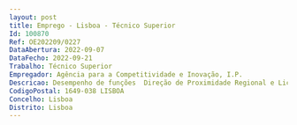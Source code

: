 ```yaml
--- 
layout: post
title: Emprego - Lisboa - Técnico Superior
Id: 100870
Ref: OE202209/0227
DataAbertura: 2022-09-07
DataFecho: 2022-09-21
Trabalho: Técnico Superior
Empregador: Agência para a Competitividade e Inovação, I.P.
Descricao: Desempenho de funções  Direção de Proximidade Regional e Licenciamento em Coimbra ou Lisboa, cujas competências estão descritas no número 17 da Deliberação n.º 486 2015, publicada no DR, 2.ª série, de 8 de abril. Descrição das funções   Apoio à conceção do projeto My IAPMEI (atendimento às empresas)  designadamente ao nível da definição, desenvolvimento e implementação das ferramentas de suporte  Apoio à gestão da informação e conhecimento, com foco na elaboração de recursos e conteúdos informativos para capacitação interna e para disponibilização às empresas, empreendedores e investidores  Apoio à supervisão e monitorização da função atendimento  Apoio à formação e ao planeamento da formação.
CodigoPostal: 1649-038 LISBOA
Concelho: Lisboa
Distrito: Lisboa
--- 
```

